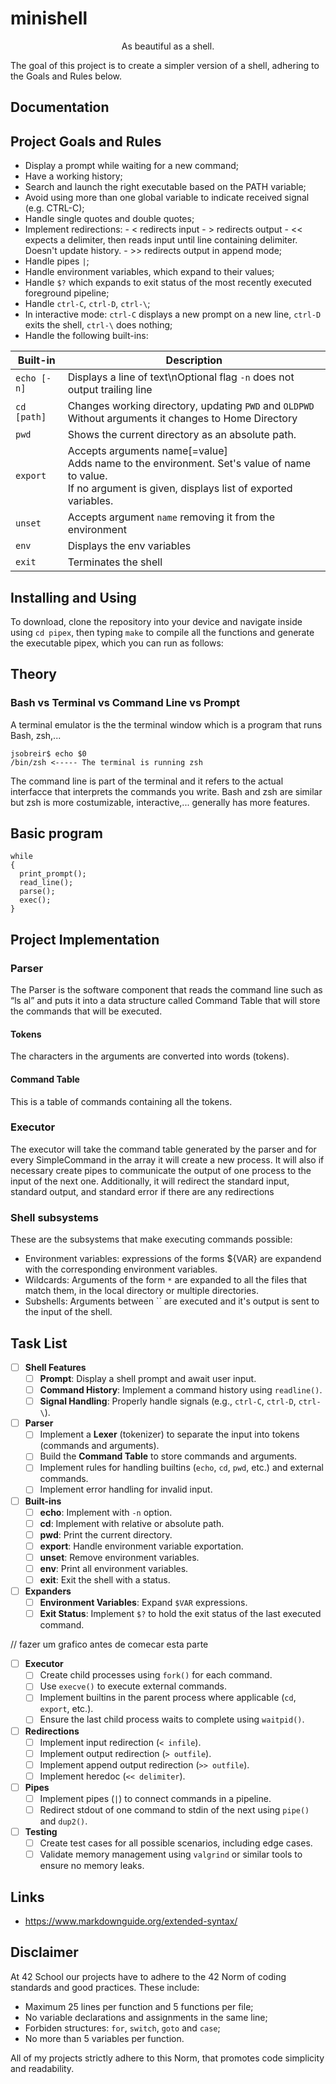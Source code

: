 # minishell
<p style="text-align:center;">As beautiful as a shell.</p>

The goal of this project is to create a simpler version of a shell, adhering to the Goals and Rules below.

## Documentation
## Project Goals and Rules
- Display a prompt while waiting for a new command;
- Have a working history;
- Search and launch the right executable based on the PATH variable;
- Avoid using more than one global variable to indicate received signal (e.g. CTRL-C);
- Handle single quotes and double quotes;
- Implement redirections:
      - < redirects input
      - > redirects output
      - << expects a delimiter, then reads input until line containing delimiter. Doesn't update history.
      - >> redirects output in append mode;
- Handle pipes `|`;
- Handle environment variables, which expand to their values;
- Handle `$?` which expands to exit status of the most recently executed foreground pipeline;
- Handle `ctrl-C`, `ctrl-D`, `ctrl-\`;
- In interactive mode: `ctrl-C` displays a new prompt on a new line, `ctrl-D` exits the shell, `ctrl-\` does nothing;
- Handle the following built-ins:


| Built-in    | Description |
| ----------- | ----------- |
|`echo [-n]`|Displays a line of text\nOptional flag `-n` does not output trailing line|
|`cd [path]`| Changes working directory, updating `PWD` and `OLDPWD` <br> Without arguments it changes to Home Directory|
|`pwd`|Shows the current directory as an absolute path.|
|`export`|Accepts arguments name[=value] <br> Adds name to the environment. Set's value of name to value. <br> If no argument is given, displays list of exported variables.|
|`unset`|Accepts argument `name` removing it from the environment|
|`env`|Displays the env variables|
|`exit`| Terminates the shell|


## Installing and Using
To download, clone the repository into your device and navigate inside using `cd pipex`, then typing  `make` to compile all the functions and generate the executable pipex, which you can run as follows:

## Theory
### Bash vs Terminal vs Command Line vs Prompt
A terminal emulator is the the terminal window which is a program that runs Bash, zsh,...
```
jsobreir$ echo $0
/bin/zsh <----- The terminal is running zsh
```
The command line is part of the terminal and it refers to the actual interfacce that interprets the commands you write.
Bash and zsh are similar but zsh is more costumizable, interactive,... generally has more features.

## Basic program
```
while
{
  print_prompt();
  read_line();
  parse();
  exec();
}
```
## Project Implementation
### Parser
The Parser is the software component that reads the command line such as “ls ­al” and puts it 
into a data structure called Command Table that will store the commands that will be 
executed.
#### Tokens
The characters in the arguments are converted into words (tokens).
#### Command Table
This is a table of commands containing all the tokens.

### Executor
The executor will take the command table generated by the parser and for every 
SimpleCommand in the array it will create a new process. It will also if necessary create pipes 
to communicate the output of one process to the input of the next one. Additionally, it will 
redirect the standard input, standard output, and standard error if there are any redirections

### Shell subsystems
These are the subsystems that make executing commands possible:
- Environment variables: expressions of the forms ${VAR} are expandend with the corresponding environment variables.
- Wildcards: Arguments of the form `*` are expanded to all the files that match them, in the local directory or multiple directories.
- Subshells: Arguments between `` are executed and it's output is sent to the input of the shell.
  
## Task List
- [ ] **Shell Features**
  - [ ] **Prompt**: Display a shell prompt and await user input.
  - [ ] **Command History**: Implement a command history using `readline()`.
  - [ ] **Signal Handling**: Properly handle signals (e.g., `ctrl-C`, `ctrl-D`, `ctrl-\`).

- [ ] **Parser**
  - [ ] Implement a **Lexer** (tokenizer) to separate the input into tokens (commands and arguments).
  - [ ] Build the **Command Table** to store commands and arguments.
  - [ ] Implement rules for handling builtins (`echo`, `cd`, `pwd`, etc.) and external commands.
  - [ ] Implement error handling for invalid input.

- [ ] **Built-ins**
  - [ ] **echo**: Implement with `-n` option.
  - [ ] **cd**: Implement with relative or absolute path.
  - [ ] **pwd**: Print the current directory.
  - [ ] **export**: Handle environment variable exportation.
  - [ ] **unset**: Remove environment variables.
  - [ ] **env**: Print all environment variables.
  - [ ] **exit**: Exit the shell with a status.

- [ ] **Expanders**
  - [ ] **Environment Variables**: Expand `$VAR` expressions.
  - [ ] **Exit Status**: Implement `$?` to hold the exit status of the last executed command.
      
// fazer um grafico antes de comecar esta parte
- [ ] **Executor**
  - [ ] Create child processes using `fork()` for each command.
  - [ ] Use `execve()` to execute external commands.
  - [ ] Implement builtins in the parent process where applicable (`cd`, `export`, etc.).
  - [ ] Ensure the last child process waits to complete using `waitpid()`.

- [ ] **Redirections**
  - [ ] Implement input redirection (`< infile`).
  - [ ] Implement output redirection (`> outfile`).
  - [ ] Implement append output redirection (`>> outfile`).
  - [ ] Implement heredoc (`<< delimiter`).

- [ ] **Pipes**
  - [ ] Implement pipes (`|`) to connect commands in a pipeline.
  - [ ] Redirect stdout of one command to stdin of the next using `pipe()` and `dup2()`.

- [ ] **Testing**
  - [ ] Create test cases for all possible scenarios, including edge cases.
  - [ ] Validate memory management using `valgrind` or similar tools to ensure no memory leaks.

## Links
- https://www.markdownguide.org/extended-syntax/

## Disclaimer
At 42 School our projects have to adhere to the 42 Norm of coding standards and good practices. These include:
- Maximum 25 lines per function and 5 functions per file;
- No variable declarations and assignments in the same line;
- Forbiden structures: `for`, `switch`, `goto` and `case`;
- No more than 5 variables per function.

All of my projects strictly adhere to this Norm, that promotes code simplicity and readability.
